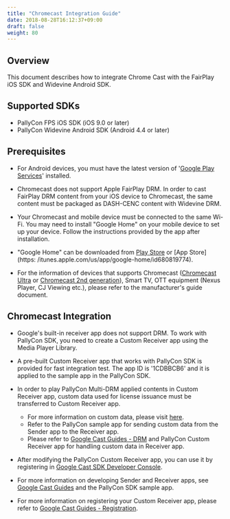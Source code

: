 ```yaml
---
title: "Chromecast Integration Guide"
date: 2018-08-28T16:12:37+09:00
draft: false
weight: 80
---
```


## Overview

This document describes how to integrate Chrome Cast with the FairPlay iOS SDK and Widevine Android SDK.

## Supported SDKs

- PallyCon FPS iOS SDK (iOS 9.0 or later)
- PallyCon Widevine Android SDK (Android 4.4 or later)

## Prerequisites

- For Android devices, you must have the latest version of '[Google Play Services](https://play.google.com/store/apps/details?id=com.google.android.gms)' installed.

- Chromecast does not support Apple FairPlay DRM. In order to cast FairPlay DRM content from your iOS device to Chromecast, the same content must be packaged as DASH-CENC content with Widevine DRM.

- Your Chromecast and mobile device must be connected to the same Wi-Fi. You may need to install "Google Home" on your mobile device to set up your device. Follow the instructions provided by the app after installation.

- "Google Home" can be downloaded from [Play Store](https://play.google.com/store/apps/details?id=com.google.android.apps.chromecast.app) or [App Store](https: /itunes.apple.com/us/app/google-home/id680819774).

- For the information of devices that supports Chromecast ([Chromecast Ultra](https://store.google.com/us/product/chromecast_ultra) or [Chromecast 2nd generation](https://store.google.com/us/product/chromecast_2015 )), Smart TV, OTT equipment (Nexus Player, CJ Viewing etc.), please refer to the manufacturer's guide document.

## Chromecast Integration

- Google's built-in receiver app does not support DRM. To work with PallyCon SDK, you need to create a Custom Receiver app using the Media Player Library.

- A pre-built Custom Receiver app that works with PallyCon SDK is provided for fast integration test. The app ID is '1CDBBCB6' and it is applied to the sample app in the PallyCon SDK.

- In order to play PallyCon Multi-DRM applied contents in Custom Receiver app, custom data used for license issuance must be transferred to Custom Receiver app.

  - For more information on custom data, please visit [here](../multidrm-native-integration/#pallycon-custom-data-v2).
  - Refer to the PallyCon sample app for sending custom data from the Sender app to the Receiver app.
  - Please refer to [Google Cast Guides - DRM](https://developers.google.com/cast/docs/player#drm-playreadywidevine) and PallyCon Custom Receiver app for handling custom data in Receiver app.
  
- After modifying the PallyCon Custom Receiver app, you can use it by registering in [Google Cast SDK Developer Console](https://cast.google.com/publish/).

- For more information on developing Sender and Receiver apps, see [Google Cast Guides](https://developers.google.com/cast/docs/developers) and the PallyCon SDK sample app.

- For more information on registering your Custom Receiver app, please refer to [Google Cast Guides - Registration](https://developers.google.com/cast/docs/registration).

